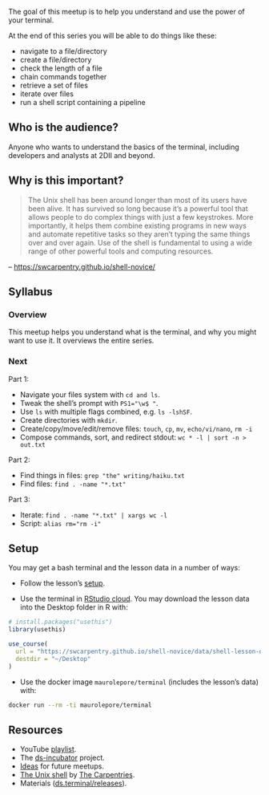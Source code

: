 
The goal of this meetup is to help you understand and use the power of
your terminal.

At the end of this series you will be able to do things like these:

-   navigate to a file/directory
-   create a file/directory
-   check the length of a file
-   chain commands together
-   retrieve a set of files
-   iterate over files
-   run a shell script containing a pipeline

## Who is the audience?

Anyone who wants to understand the basics of the terminal, including
developers and analysts at 2DII and beyond.

## Why is this important?

> The Unix shell has been around longer than most of its users have been
> alive. It has survived so long because it’s a powerful tool that
> allows people to do complex things with just a few keystrokes. More
> importantly, it helps them combine existing programs in new ways and
> automate repetitive tasks so they aren’t typing the same things over
> and over again. Use of the shell is fundamental to using a wide range
> of other powerful tools and computing resources.

– <https://swcarpentry.github.io/shell-novice/>

## Syllabus

### Overview

This meetup helps you understand what is the terminal, and why you might
want to use it. It overviews the entire series.

### Next

Part 1:

-   Navigate your files system with `cd and ls`.
-   Tweak the shell’s prompt with `PS1="\w$ "`.
-   Use `ls` with multiple flags combined, e.g. `ls -lshSF`.
-   Create directories with `mkdir`.
-   Create/copy/move/edit/remove files: `touch`, `cp`, `mv`,
    `echo/vi/nano`, `rm -i`
-   Compose commands, sort, and redirect stdout:
    `wc * -l | sort -n > out.txt`

Part 2:

-   Find things in files: `grep "the" writing/haiku.txt`
-   Find files: `find . -name "*.txt"`

Part 3:

-   Iterate: `find . -name "*.txt" | xargs wc -l`
-   Script: `alias rm="rm -i"`

## Setup

You may get a bash terminal and the lesson data in a number of ways:

-   Follow the lesson’s
    [setup](https://swcarpentry.github.io/shell-novice/setup.html).

-   Use the terminal in [RStudio cloud](https://rstudio.cloud/). You may
    download the lesson data into the Desktop folder in R with:

``` r
# install.packages("usethis")
library(usethis)

use_course(
  url = "https://swcarpentry.github.io/shell-novice/data/shell-lesson-data.zip", 
  destdir = "~/Desktop"
)
```

-   Use the docker image `maurolepore/terminal` (includes the lesson’s
    data) with:

``` bash
docker run --rm -ti maurolepore/terminal
```

## Resources

-   YouTube [playlist](https://bit.ly/ds-incubator-videos).
-   The
    [ds-incubator](https://github.com/2DegreesInvesting/ds-incubator#ds-incubator)
    project.
-   [Ideas](https://bit.ly/dsi-ideas) for future meetups.
-   [The Unix shell](https://swcarpentry.github.io/shell-novice/) by
    [The Carpentries](https://carpentries.org/).
-   Materials
    ([ds.terminal/releases](https://github.com/2DegreesInvesting/ds.terminal/releases)).
